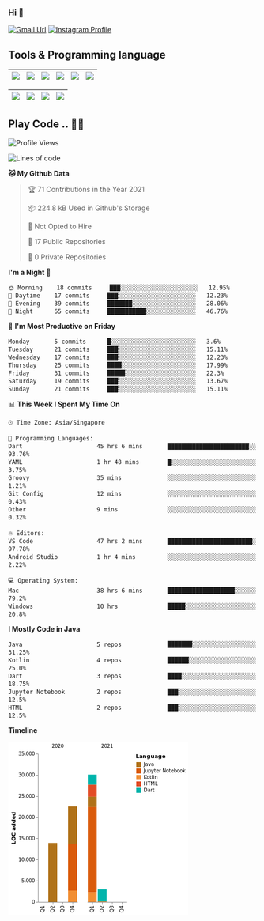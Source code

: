 ### Hi 👋
[![Gmail Url](https://img.shields.io/twitter/url?label=Goggxi@gmail.com&logo=gmail&style=social&url=http%3A%2F%2Fmailto%3Acontact.Goggxi@gmail.com)](mailto:Goggxi@gmail.com) [![Instagram Profile](https://img.shields.io/twitter/url?label=moh_rifkan&logo=instagram&style=social&url=https://www.instagram.com/moh_rifkan/)](https://www.instagram.com/moh_rifkan/)

## Tools & Programming language
| [<img src="https://miro.medium.com/max/2800/1*UpiyYV4onPs4emx-whdVHA.png" width="50">]() | [<img src="https://cdn.svgporn.com/logos/flutter.svg" width="50">]() | [<img src="https://cdn.svgporn.com/logos/jupyter.svg" width="50">]() | [<img src="https://cdn.svgporn.com/logos/mysql.svg" width="50">]() | <img src="https://cdn.svgporn.com/logos/postgresql.svg" width="50"/> | <img src="https://cdn.svgporn.com/logos/firebase.svg" width="50"/>
|-----|----|----|----|----|----|

|[<img src="https://cdn.svgporn.com/logos/kotlin.svg" width="50">]() | [<img src="https://cdn.svgporn.com/logos/java.svg" width="50">]() | [<img src="https://cdn.svgporn.com/logos/dart.svg" width="50">]() | [<img src="https://cdn.svgporn.com/logos/python.svg" width="50">]() |
|---|---|---|---|


## Play Code .. 💬🚀

<!--START_SECTION:waka-->
![Profile Views](http://img.shields.io/badge/Profile%20Views-4-blue)

![Lines of code](https://img.shields.io/badge/From%20Hello%20World%20I%27ve%20Written-69557%20lines%20of%20code-blue)

**🐱 My Github Data** 

> 🏆 71 Contributions in the Year 2021
 > 
> 📦 224.8 kB Used in Github's Storage 
 > 
> 🚫 Not Opted to Hire
 > 
> 📜 17 Public Repositories 
 > 
> 🔑 0 Private Repositories  
 > 
**I'm a Night 🦉** 

```text
🌞 Morning    18 commits     ███░░░░░░░░░░░░░░░░░░░░░░   12.95% 
🌆 Daytime    17 commits     ███░░░░░░░░░░░░░░░░░░░░░░   12.23% 
🌃 Evening    39 commits     ███████░░░░░░░░░░░░░░░░░░   28.06% 
🌙 Night      65 commits     ███████████░░░░░░░░░░░░░░   46.76%

```
📅 **I'm Most Productive on Friday** 

```text
Monday       5 commits      █░░░░░░░░░░░░░░░░░░░░░░░░   3.6% 
Tuesday      21 commits     ███░░░░░░░░░░░░░░░░░░░░░░   15.11% 
Wednesday    17 commits     ███░░░░░░░░░░░░░░░░░░░░░░   12.23% 
Thursday     25 commits     ████░░░░░░░░░░░░░░░░░░░░░   17.99% 
Friday       31 commits     █████░░░░░░░░░░░░░░░░░░░░   22.3% 
Saturday     19 commits     ███░░░░░░░░░░░░░░░░░░░░░░   13.67% 
Sunday       21 commits     ███░░░░░░░░░░░░░░░░░░░░░░   15.11%

```


📊 **This Week I Spent My Time On** 

```text
⌚︎ Time Zone: Asia/Singapore

💬 Programming Languages: 
Dart                     45 hrs 6 mins       ███████████████████████░░   93.76% 
YAML                     1 hr 48 mins        █░░░░░░░░░░░░░░░░░░░░░░░░   3.75% 
Groovy                   35 mins             ░░░░░░░░░░░░░░░░░░░░░░░░░   1.21% 
Git Config               12 mins             ░░░░░░░░░░░░░░░░░░░░░░░░░   0.43% 
Other                    9 mins              ░░░░░░░░░░░░░░░░░░░░░░░░░   0.32%

🔥 Editors: 
VS Code                  47 hrs 2 mins       ████████████████████████░   97.78% 
Android Studio           1 hr 4 mins         ░░░░░░░░░░░░░░░░░░░░░░░░░   2.22%

💻 Operating System: 
Mac                      38 hrs 6 mins       ███████████████████░░░░░░   79.2% 
Windows                  10 hrs              █████░░░░░░░░░░░░░░░░░░░░   20.8%

```

**I Mostly Code in Java** 

```text
Java                     5 repos             ███████░░░░░░░░░░░░░░░░░░   31.25% 
Kotlin                   4 repos             ██████░░░░░░░░░░░░░░░░░░░   25.0% 
Dart                     3 repos             ████░░░░░░░░░░░░░░░░░░░░░   18.75% 
Jupyter Notebook         2 repos             ███░░░░░░░░░░░░░░░░░░░░░░   12.5% 
HTML                     2 repos             ███░░░░░░░░░░░░░░░░░░░░░░   12.5%

```


**Timeline**

![Chart not found](https://raw.githubusercontent.com/Goggxi/Goggxi/main/charts/bar_graph.png) 


<!--END_SECTION:waka-->
